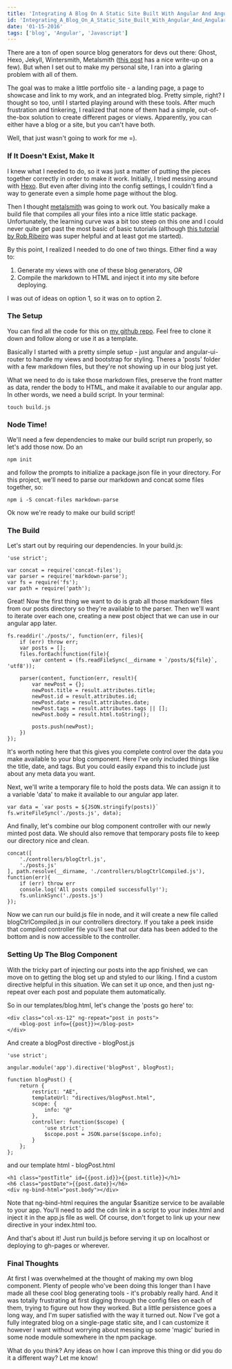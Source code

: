 ```yaml
---
title: 'Integrating A Blog On A Static Site Built With Angular And Angular UI Router'
id: 'Integrating_A_Blog_On_A_Static_Site_Built_With_Angular_And_Angular UI_Router'
date: '01-15-2016'
tags: ['blog', 'Angular', 'Javascript']
---
```


There are a ton of open source blog generators for devs out there: Ghost, Hexo, Jekyll, Wintersmith, Metalsmith ([this post](http://sixrevisions.com/tools/open-source-blogging-platforms-for-developers/ "Open Source Blogging Platforms For Developers") has a nice write-up on a few). But when I set out to make my personal site, I ran into a glaring problem with all of them.

The goal was to make a little portfolio site - a landing page, a page to showcase and link to my work, and an integrated blog. Pretty simple, right? I thought so too, until I started playing around with these tools. After much frustration and tinkering, I realized that none of them had a simple, out-of-the-box solution to create different pages or views. Apparently, you can either have a blog or a site, but you can't have both.

Well, that just wasn't going to work for me =).

### If It Doesn't Exist, Make It

I knew what I needed to do, so it was just a matter of putting the pieces together correctly in order to make it work. Initially, I tried messing around with [Hexo](https://hexo.io/ "Hexo"). But even after diving into the config settings, I couldn't find a way to generate even a simple home page without the blog.

Then I thought [metalsmith](http://www.metalsmith.io/ "metalsmith") was going to work out. You basically make a build file that compiles all your files into a nice little static package. Unfortunately, the learning curve was a bit too steep on this one and I could never quite get past the most basic of basic tutorials (although [this tutorial by Rob Ribeiro](https://azurelogic.com/posts/building-a-blog-with-metalsmith/ "Building a blog with Metalsmith") was super helpful and at least got me started).

By this point, I realized I needed to do one of two things. Either find a way to:

1. Generate my views with one of these blog generators, *OR*
2. Compile the markdown to HTML and inject it into my site before deploying.

I was out of ideas on option 1, so it was on to option 2.

### The Setup

You can find all the code for this on [my github repo](https://github.com/patrickshaughnessy/Example-Portfolio-Site-With-Blog "my github repo"). Feel free to clone it down and follow along or use it as a template.

Basically I started with a pretty simple setup - just angular and angular-ui-router to handle my views and bootstrap for styling. Theres a 'posts' folder with a few markdown files, but they're not showing up in our blog just yet.

What we need to do is take those markdown files, preserve the front matter as data, render the body to HTML, and make it available to our angular app. In other words, we need a build script. In your terminal:

    touch build.js

### Node Time!

We'll need a few dependencies to make our build script run properly, so let's add those now. Do an

    npm init

and follow the prompts to initialize a package.json file in your directory. For this project, we'll need to parse our markdown and concat some files together, so:

    npm i -S concat-files markdown-parse

Ok now we're ready to make our build script!

### The Build

Let's start out by requiring our dependencies. In your build.js:

    'use strict';

    var concat = require('concat-files');
    var parser = require('markdown-parse');
    var fs = require('fs');
    var path = require('path');

Great! Now the first thing we want to do is grab all those markdown files from our posts directory so they're available to the parser. Then we'll want to iterate over each one, creating a new post object that we can use in our angular app later.

    fs.readdir('./posts/', function(err, files){
        if (err) throw err;
        var posts = [];
        files.forEach(function(file){
            var content = (fs.readFileSync(__dirname + `/posts/${file}`, 'utf8'));

        parser(content, function(err, result){
            var newPost = {};
            newPost.title = result.attributes.title;
            newPost.id = result.attributes.id;
            newPost.date = result.attributes.date;
            newPost.tags = result.attributes.tags || [];
            newPost.body = result.html.toString();

            posts.push(newPost);
        })
    });

It's worth noting here that this gives you complete control over the data you make available to your blog component. Here I've only included things like the title, date, and tags. But you could easily expand this to include just about any meta data you want.

Next, we'll write a temporary file to hold the posts data. We can assign it to a variable 'data' to make it available to our angular app later.

    var data = `var posts = ${JSON.stringify(posts)}`
    fs.writeFileSync('./posts.js', data);

And finally, let's combine our blog component controller with our newly minted post data. We should also remove that temporary posts file to keep our directory nice and clean.

    concat([
        './controllers/blogCtrl.js',
        './posts.js'
    ], path.resolve(__dirname, './controllers/blogCtrlCompiled.js'), function(err){
        if (err) throw err
        console.log('All posts compiled successfully!');
        fs.unlinkSync('./posts.js')
    });

Now we can run our build.js file in node, and it will create a new file called blogCtrlCompiled.js in our controllers directory. If you take a peek inside that compiled controller file you'll see that our data has been added to the bottom and is now accessible to the controller.

### Setting Up The Blog Component

With the tricky part of injecting our posts into the app finished, we can move on to getting the blog set up and styled to our liking. I find a custom directive helpful in this situation. We can set it up once, and then just ng-repeat over each post and populate them automatically.

So in our templates/blog.html, let's change the 'posts go here' to:

    <div class="col-xs-12" ng-repeat="post in posts">
        <blog-post info={{post}}></blog-post>
    </div>

And create a blogPost directive - blogPost.js

    'use strict';

    angular.module('app').directive('blogPost', blogPost);

    function blogPost() {
        return {
            restrict: "AE",
            templateUrl: "directives/blogPost.html",
            scope: {
                info: "@"
            },
            controller: function($scope) {
                'use strict';
                $scope.post = JSON.parse($scope.info);
            }
        };
    };

and our template html - blogPost.html

    <h1 class="postTitle" id={{post.id}}>{{post.title}}</h1>
    <h6 class="postDate">{{post.date}}</h6>
    <div ng-bind-html="post.body"></div>

Note that ng-bind-html requires the angular $sanitize service to be available to your app. You'll need to add the cdn link in a script to your index.html and inject it in the app.js file as well. Of course, don't forget to link up your new directive in your index.html too.

And that's about it! Just run build.js before serving it up on localhost or deploying to gh-pages or wherever.

### Final Thoughts

At first I was overwhelmed at the thought of making my own blog component. Plenty of people who've been doing this longer than I have made all these cool blog generating tools - it's probably really hard. And it was totally frustrating at first digging through the config files on each of them, trying to figure out how they worked. But a little persistence goes a long way, and I'm super satisfied with the way it turned out. Now I've got a fully integrated blog on a single-page static site, and I can customize it however I want without worrying about messing up some 'magic' buried in some node module somewhere in the npm package.

What do you think? Any ideas on how I can improve this thing or did you do it a different way? Let me know!
